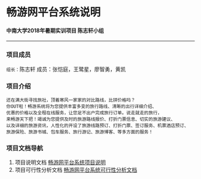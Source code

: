 # 畅游网平台系统说明
#### 中南大学2018年暑期实训项目 陈志轩小组
---
### 项目成员
`组长：`陈志轩
成员：张恺庭，王鹭星，廖智勇，黄凯
### 项目介绍
```
还在满大街寻找旅社，顶着寒风一家家的对比路线，比拼价格吗？
你OUT啦！畅游系统将为您提供丰富多变的旅行路线、清晰的出行详细介绍、
优惠的价格以及全程在线服务，让您足不出户完成旅行订单。说走就走的旅行，
来畅游天下把！竭诚为您提供及时的旅游路线报价、打折门票信息、切实的旅游建议、
以及详细的旅游资讯，人性化的开设了旅游线路预订、打折门票、签订服务、机票酒店预订、
旅游保险、旅游书城、包车服务、旅行游记、旅游博客、等多方面的服务！
```
### 项目文档导航
1. 项目说明文档
[畅游网平台系统项目说明](https://github.com/PualrDwade/Carefree/blob/master/Documents/%E3%80%8A%E7%95%85%E6%B8%B8%E3%80%8B%E5%88%9B%E6%96%B0%E6%A1%88%E4%BE%8B%20-%20%E9%A1%B9%E7%9B%AE.pdf)
2. 项目可行性分析文档
[畅游网平台系统可行性分析文档](https://github.com/PualrDwade/-/blob/master/Documents/%E7%95%85%E6%B8%B8%E7%BD%91%E7%B3%BB%E7%BB%9F%E5%8F%AF%E8%A1%8C%E6%80%A7%E5%88%86%E6%9E%90%E6%8A%A5%E5%91%8A.pdf)
